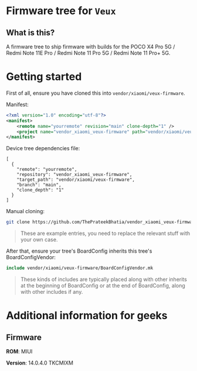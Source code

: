 # Firmware tree for `Veux`

## What is this?

A firmware tree to ship firmware with builds for the POCO X4 Pro 5G / Redmi Note 11E Pro / Redmi Note 11 Pro 5G / Redmi Note 11 Pro+ 5G.

# Getting started

First of all, ensure you have cloned this into
`vendor/xiaomi/veux-firmware`.

Manifest:

```xml
<?xml version="1.0" encoding="utf-8"?>
<manifest>
    <remote name="yourremote" revision="main" clone-depth="1" />
    <project name="vendor_xiaomi_veux-firmware" path="vendor/xiaomi/veux-firmware" remote="yourremote" />
</manifest>
```

Device tree dependencies file:

```
[
  {
    "remote": "yourremote",
    "repository": "vendor_xiaomi_veux-firmware",
    "target_path": "vendor/xiaomi/veux-firmware",
    "branch": "main",
    "clone_depth": "1"
  }
]
```

Manual cloning:

```bash
git clone https://github.com/ThePrateekBhatia/vendor_xiaomi_veux-firmware.git vendor/xiaomi/veux-firmware
```

> These are example entries, you need to replace the relevant stuff
> with your own case.

After that, ensure your tree's BoardConfig inherits this tree's BoardConfigVendor:

```makefile
include vendor/xiaomi/veux-firmware/BoardConfigVendor.mk
```

> These kinds of includes are typically placed along with other
> inherits at the beginning of BoardConfig or at the end of
> BoardConfig, along with other includes if any.

# Additional information for geeks

## Firmware

**ROM**: MIUI

**Version**: 14.0.4.0 TKCMIXM
